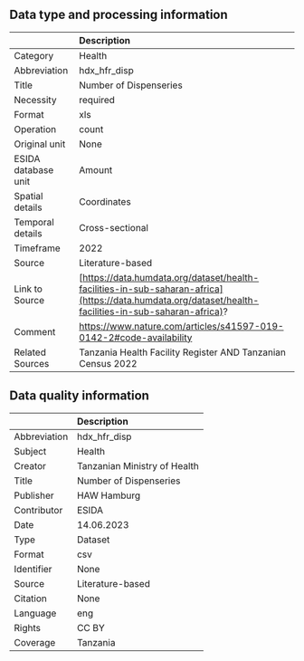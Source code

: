 ## Data type and processing information 

|                     | Description                                                                                                                                           |
|:--------------------|:------------------------------------------------------------------------------------------------------------------------------------------------------|
| Category            | Health                                                                                                                                                |
| Abbreviation        | hdx_hfr_disp                                                                                                                                          |
| Title               | Number of Dispenseries                                                                                                                                |
| Necessity           | required                                                                                                                                              |
| Format              | xls                                                                                                                                                   |
| Operation           | count                                                                                                                                                 |
| Original unit       | None                                                                                                                                                  |
| ESIDA database unit | Amount                                                                                                                                                |
| Spatial details     | Coordinates                                                                                                                                           |
| Temporal details    | Cross-sectional                                                                                                                                       |
| Timeframe           | 2022                                                                                                                                                  |
| Source              | Literature-based                                                                                                                                      |
| Link to Source      | [https://data.humdata.org/dataset/health-facilities-in-sub-saharan-africa](https://data.humdata.org/dataset/health-facilities-in-sub-saharan-africa)? |
| Comment             | https://www.nature.com/articles/s41597-019-0142-2#code-availability                                                                                   |
| Related Sources     | Tanzania Health Facility Register AND Tanzanian Census 2022                                                                                           |

## Data quality information 

|              | Description                  |
|:-------------|:-----------------------------|
| Abbreviation | hdx_hfr_disp                 |
| Subject      | Health                       |
| Creator      | Tanzanian Ministry of Health |
| Title        | Number of Dispenseries       |
| Publisher    | HAW Hamburg                  |
| Contributor  | ESIDA                        |
| Date         | 14.06.2023                   |
| Type         | Dataset                      |
| Format       | csv                          |
| Identifier   | None                         |
| Source       | Literature-based             |
| Citation     | None                         |
| Language     | eng                          |
| Rights       | CC BY                        |
| Coverage     | Tanzania                     |